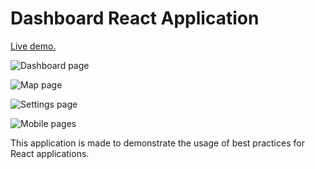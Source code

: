 # Dashboard React Application

[Live demo.]()

![Dashboard page](https://user-images.githubusercontent.com/47753684/112080956-1b78c700-8b40-11eb-8b0e-cc28aac75c66.jpg)

![Map page](https://user-images.githubusercontent.com/47753684/112080959-1c115d80-8b40-11eb-9f68-920c509e6875.jpg)

![Settings page](https://user-images.githubusercontent.com/47753684/112080961-1d428a80-8b40-11eb-9f98-023ed5b6e8ec.jpg)

![Mobile pages](https://user-images.githubusercontent.com/47753684/112080963-1ddb2100-8b40-11eb-8210-225ebf0e9f34.jpg)

This application is made to demonstrate the usage of best practices for React applications.